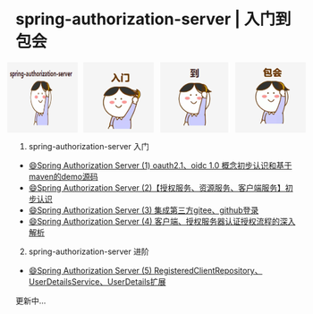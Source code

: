 # spring-authorization-server | 入门到包会

<div style="display: flex; justify-content: center;">
  <img src="doc/image/icon_0.png" style="max-width: 25%; margin: 0 5px;">
  <img src="doc/image/icon_1.png" style="max-width: 25%; margin: 0 5px;">
  <img src="doc/image/icon_2.png" style="max-width: 25%; margin: 0 5px;">
  <img src="doc/image/icon_3.png" style="max-width: 25%; margin: 0 5px;">
</div>

1. spring-authorization-server 入门
- [😄Spring Authorization Server (1) oauth2.1、oidc 1.0 概念初步认识和基于maven的demo源码](https://github.com/WatermelonPlanet/spring-authorization-server-demo/blob/master/doc/oauth2/introduction/oauth_1.md)
- [😄Spring Authorization Server (2)【授权服务、资源服务、客户端服务】初步认识](https://github.com/WatermelonPlanet/spring-authorization-server-demo/blob/master/doc/oauth2/introduction/oauth_2.md)
- [😄Spring Authorization Server (3) 集成第三方gitee、github登录](https://github.com/WatermelonPlanet/spring-authorization-server-demo/blob/master/doc/oauth2/introduction/oauth_3.md)
- [😄Spring Authorization Server (4) 客户端、授权服务器认证授权流程的深入解析](https://github.com/WatermelonPlanet/spring-authorization-server-demo/blob/master/doc/oauth2/introduction/oauth_4.md)

2. spring-authorization-server 进阶
- [😄Spring Authorization Server (5) RegisteredClientRepository、UserDetailsService、UserDetails扩展](https://github.com/WatermelonPlanet/spring-authorization-server-demo/blob/master/doc/oauth2/progress/oauth_5.md)

更新中...
